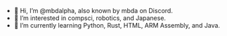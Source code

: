 - 👋 Hi, I’m @mbdalpha, also known by mbda on Discord.
- 👀 I’m interested in compsci, robotics, and Japanese.
- 🌱 I’m currently learning Python, Rust, HTML, ARM Assembly, and Java.

<!--START_SECTION:badges-->
<!--END_SECTION:badges-->

<!---
rbkl984/rbkl984 is a ✨ special ✨ repository because its `README.md` (this file) appears on your GitHub profile.
You can click the Preview link to take a look at your changes.
--->
